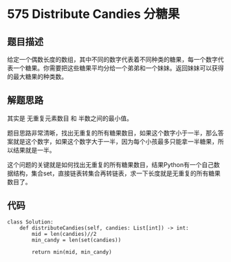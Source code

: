 # 575 Distribute Candies 分糖果
## 题目描述

给定一个偶数长度的数组，其中不同的数字代表着不同种类的糖果，每一个数字代表一个糖果。你需要把这些糖果平均分给一个弟弟和一个妹妹。返回妹妹可以获得的最大糖果的种类数。

## 解题思路

其实是 无重复元素数目 和 半数之间的最小值。

题目思路非常清晰，找出无重复的所有糖果数目，如果这个数字小于一半，那么答案就是这个数字，如果这个数字大于一半，因为每个小孩最多只能拿一半糖果，所以结果就是一半。

这个问题的关键就是如何找出无重复的所有糖果数目，结果Python有一个自己数据结构，集合set，直接链表转集合再转链表，求一下长度就是无重复的所有糖果数目了。

## 代码
```python3
class Solution:
    def distributeCandies(self, candies: List[int]) -> int:
        mid = len(candies)//2
        min_candy = len(set(candies))

        return min(mid, min_candy)
```